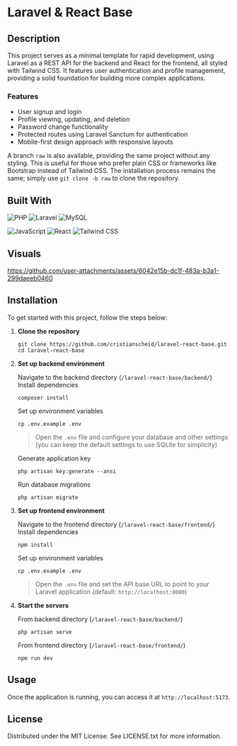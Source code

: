 # Laravel & React Base

## Description

This project serves as a minimal template for rapid development, using Laravel as a REST API for the backend and React for the frontend, all styled with Tailwind CSS. It features user authentication and profile management, providing a solid foundation for building more complex applications.

### Features

- User signup and login
- Profile viewing, updating, and deletion
- Password change functionality
- Protected routes using Laravel Sanctum for authentication
- Mobile-first design approach with responsive layouts

A branch `raw` is also available, providing the same project without any styling. This is useful for those who prefer plain CSS or frameworks like Bootstrap instead of Tailwind CSS. The installation process remains the same; simply use `git clone -b raw` to clone the repository.

## Built With

![PHP](https://img.shields.io/badge/PHP-8.3-gray?logo=php&style=for-the-badge)
![Laravel](https://img.shields.io/badge/Laravel-11.21-gray?logo=laravel&style=for-the-badge)
![MySQL](https://img.shields.io/badge/MySQL-8.0-gray?logo=mysql&style=for-the-badge)

![JavaScript](https://img.shields.io/badge/JavaScript-ES6-gray?logo=javascript&style=for-the-badge)
![React](https://img.shields.io/badge/React-18.3-gray?logo=react&style=for-the-badge)
![Tailwind CSS](https://img.shields.io/badge/TailwindCSS-3.4-gray?logo=tailwindcss&style=for-the-badge)

## Visuals

https://github.com/user-attachments/assets/6042e15b-dc1f-483a-b3a1-299daeeb0460

## Installation

To get started with this project, follow the steps below:

1. **Clone the repository**

   ```
   git clone https://github.com/cristianscheid/laravel-react-base.git
   cd laravel-react-base
   ```

2. **Set up backend environment**

   Navigate to the backend directory (`/laravel-react-base/backend/`)
   Install dependencies

   ```
   composer install
   ```

   Set up environment variables

   ```
   cp .env.example .env
   ```

   > Open the `.env` file and configure your database and other settings (you can keep the default settings to use SQLite for simplicity)

   Generate application key

   ```
   php artisan key:generate --ansi
   ```

   Run database migrations

   ```
   php artisan migrate
   ```

3. **Set up frontend environment**

   Navigate to the frontend directory (`/laravel-react-base/frontend/`)
   Install dependencies

   ```
   npm install
   ```

   Set up environment variables

   ```
   cp .env.example .env
   ```

   > Open the `.env` file and set the API base URL to point to your Laravel application (default: `http://localhost:8000`)

4. **Start the servers**

   From backend directory (`/laravel-react-base/backend/`)

   ```
   php artisan serve
   ```

   From frontend directory (`/laravel-react-base/frontend/`)

   ```
   npm run dev
   ```

## Usage

Once the application is running, you can access it at `http://localhost:5173`.

## License

Distributed under the MIT License. See LICENSE.txt for more information.
